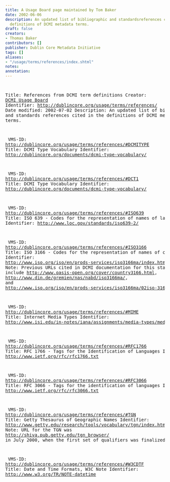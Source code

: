 ```yaml
---
title: A Usage Board page maintained by Tom Baker
date: 2002-06-06
description: An updated list of bibliographic and standardsreferences cited in the
  definitions of DCMI metadata terms.
draft: false
creators:
- Thomas Baker
contributors: []
publisher: Dublin Core Metadata Initiative
tags: []
aliases:
- "/usage/terms/references/index.shtml"
notes: 
annotation: 
---
```


<!--#include virtual="/ssi/header.shtml" --><pre>
Title: References from DCMI term definitions
Creator: <a href="mailto:dc-usage@jiscmail.ac.uk">DCMI Usage Board</a>
Identifier: <a href="/usage/terms/references/">http://dublincore.org/usage/terms/references/</a>
Date modified: 2002-07-02
Description: An updated list of bibliographic and standards
                   references cited in the definitions of DCMI metadata
                   terms.

<a id="DCMITYPE" name="DCMITYPE"></a>
    VMS-ID: <a href="/usage/terms/references/#DCMITYPE">http://dublincore.org/usage/terms/references/#DCMITYPE</a>
    Title: DCMI Type Vocabulary
    Identifier: <a href="/documents/dcmi-type-vocabulary/">http://dublincore.org/documents/dcmi-type-vocabulary/</a>

<a id="DCT1" name="DCT1"></a>
    VMS-ID: <a href="/usage/terms/references/#DCT1">http://dublincore.org/usage/terms/references/#DCT1</a>
    Title: DCMI Type Vocabulary
    Identifier: <a href="/documents/dcmi-type-vocabulary/">http://dublincore.org/documents/dcmi-type-vocabulary/</a>

<a id="ISO639" name="ISO639"></a> 
    VMS-ID: <a href="/usage/terms/references/#ISO639">http://dublincore.org/usage/terms/references/#ISO639</a>
    Title: ISO 639 - Codes for the representation of names of languages
    Identifier: <a href="http://www.loc.gov/standards/iso639-2/">http://www.loc.gov/standards/iso639-2/</a>

<a id="ISO3166" name="ISO3166"></a> 
    VMS-ID: <a href="/usage/terms/references/#ISO3166">http://dublincore.org/usage/terms/references/#ISO3166</a>
    Title: ISO 3166 - Codes for the representation of names of countries
    Identifier: <a href="http://www.iso.org/iso/en/prods-services/iso3166ma/index.html">http://www.iso.org/iso/en/prods-services/iso3166ma/index.html</a>
    Note: Previous URLs cited in DCMI documentation for this standard 
                   include <a href="http://www.oasis-open.org/cover/country3166.html">http://www.oasis-open.org/cover/country3166.html</a>,
                   <a href="http://www.din.de/gremien/nas/nabd/iso3166ma/">http://www.din.de/gremien/nas/nabd/iso3166ma/</a>, and
                   <a href="http://www.iso.org/iso/en/prods-services/iso3166ma/02iso-3166-code-lists/">http://www.iso.org/iso/en/prods-services/iso3166ma/02iso-3166-code-lists/</a>.

<a id="MIME" name="MIME"></a> 
    VMS-ID: <a href="/usage/terms/references/#MIME">http://dublincore.org/usage/terms/references/#MIME</a>
    Title: Internet Media Types
    Identifier: <a href="http://www.isi.edu/in-notes/iana/assignments/media-types/media-types">http://www.isi.edu/in-notes/iana/assignments/media-types/media-types</a>

<a id="RFC1766" name="RFC1766"></a> 
    VMS-ID: <a href="/usage/terms/references/#RFC1766">http://dublincore.org/usage/terms/references/#RFC1766</a>
    Title: RFC 1766 - Tags for the Identification of Languages
    Identifier: <a href="http://www.ietf.org/rfc/rfc1766.txt">http://www.ietf.org/rfc/rfc1766.txt</a> 

<a id="RFC3066" name="RFC3066"></a> 
    VMS-ID: <a href="/usage/terms/references/#RFC3066">http://dublincore.org/usage/terms/references/#RFC3066</a>
    Title: RFC 3066 - Tags for the identification of languages
    Identifier: <a href="http://www.ietf.org/rfc/rfc3066.txt">http://www.ietf.org/rfc/rfc3066.txt</a>

<a id="TGN" name="TGN"></a> 
    VMS-ID: <a href="/usage/terms/references/#TGN">http://dublincore.org/usage/terms/references/#TGN</a>
    Title: Getty Thesaurus of Geographic Names
    Identifier: <a href="http://www.getty.edu/research/tools/vocabulary/tgn/index.html">http://www.getty.edu/research/tools/vocabulary/tgn/index.html</a>
    Note: URL for the TGN was <a href="http://shiva.pub.getty.edu/tgn_browser/">http://shiva.pub.getty.edu/tgn_browser/</a>
                   in July 2000, when the first set of qualifiers was finalized.

<a id="W3CDTF" name="W3CDTF"></a> 
    VMS-ID: <a href="/usage/terms/references/#W3CDTF">http://dublincore.org/usage/terms/references/#W3CDTF</a>
    Title: Date and Time Formats, W3C Note
    Identifier: <a href="http://www.w3.org/TR/NOTE-datetime">http://www.w3.org/TR/NOTE-datetime</a>

</pre><!--#include virtual="/ssi/footer.shtml" -->
